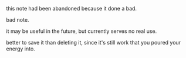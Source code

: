 this note had been abandoned because it done a bad.

bad note.

it may be useful in the future, but currently serves no real use.

better to save it than deleting it, since it's still work that you poured your energy into.